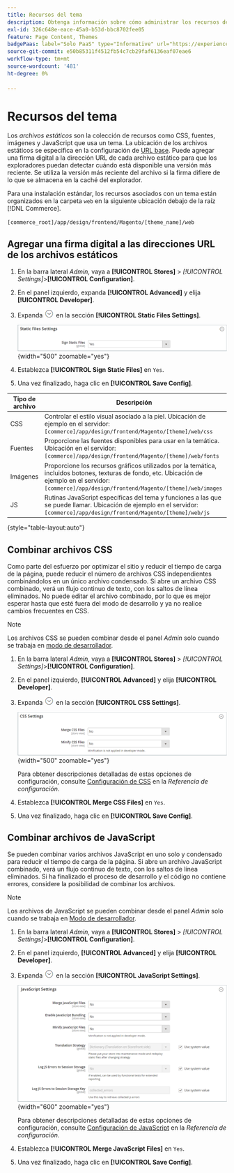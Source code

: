 ```yaml
---
title: Recursos del tema
description: Obtenga información sobre cómo administrar los recursos de temáticas, como CSS, fuentes, imágenes y archivos JavaScript.
exl-id: 326c648e-eace-45a0-b53d-bbc8702fee05
feature: Page Content, Themes
badgePaas: label="Solo PaaS" type="Informative" url="https://experienceleague.adobe.com/es/docs/commerce/user-guides/product-solutions" tooltip="Se aplica solo a proyectos de Adobe Commerce en la nube (infraestructura PaaS administrada por Adobe) y a proyectos locales."
source-git-commit: e50b85311f4512fb54c7cb29faf6136eaf07eae6
workflow-type: tm+mt
source-wordcount: '481'
ht-degree: 0%

---
```


# Recursos del tema

Los _archivos estáticos_ son la colección de recursos como CSS, fuentes, imágenes y JavaScript que usa un tema. La ubicación de los archivos estáticos se especifica en la configuración de [URL base](../stores-purchase/store-urls.md). Puede agregar una firma digital a la dirección URL de cada archivo estático para que los exploradores puedan detectar cuándo está disponible una versión más reciente. Se utiliza la versión más reciente del archivo si la firma difiere de lo que se almacena en la caché del explorador.

Para una instalación estándar, los recursos asociados con un tema están organizados en la carpeta `web` en la siguiente ubicación debajo de la raíz [!DNL Commerce].

`[commerce_root]/app/design/frontend/Magento/[theme_name]/web`

## Agregar una firma digital a las direcciones URL de los archivos estáticos

1. En la barra lateral _Admin_, vaya a **[!UICONTROL Stores]** > _[!UICONTROL Settings]_>**[!UICONTROL Configuration]**.

1. En el panel izquierdo, expanda **[!UICONTROL Advanced]** y elija **[!UICONTROL Developer]**.

1. Expanda ![Selector de expansión](../assets/icon-display-expand.png) en la sección **[!UICONTROL Static Files Settings]**.

   ![Configuración de archivos estáticos](./assets/developer-static-files-settings.png){width="500" zoomable="yes"}

1. Establezca **[!UICONTROL Sign Static Files]** en `Yes`.

1. Una vez finalizado, haga clic en **[!UICONTROL Save Config]**.

| Tipo de archivo | Descripción |
|--- |--- |
| CSS | Controlar el estilo visual asociado a la piel. Ubicación de ejemplo en el servidor: `[commerce]/app/design/frontend/Magento/[theme]/web/css` |
| Fuentes | Proporcione las fuentes disponibles para usar en la temática. Ubicación en el servidor: `[commerce]/app/design/frontend/Magento/[theme]/web/fonts` |
| Imágenes | Proporcione los recursos gráficos utilizados por la temática, incluidos botones, texturas de fondo, etc. Ubicación de ejemplo en el servidor: `[commerce]/app/design/frontend/Magento/[theme]/web/images` |
| JS | Rutinas JavaScript específicas del tema y funciones a las que se puede llamar. Ubicación de ejemplo en el servidor: `[commerce]/app/design/frontend/Magento/[theme]/web/js` |

{style="table-layout:auto"}

## Combinar archivos CSS

Como parte del esfuerzo por optimizar el sitio y reducir el tiempo de carga de la página, puede reducir el número de archivos CSS independientes combinándolos en un único archivo condensado. Si abre un archivo CSS combinado, verá un flujo continuo de texto, con los saltos de línea eliminados. No puede editar el archivo combinado, por lo que es mejor esperar hasta que esté fuera del modo de desarrollo y ya no realice cambios frecuentes en CSS.

>[!NOTE]
>
>Los archivos CSS se pueden combinar desde el panel _Admin_ solo cuando se trabaja en [modo de desarrollador](../systems/developer-tools.md#operation-modes).

1. En la barra lateral _Admin_, vaya a **[!UICONTROL Stores]** > _[!UICONTROL Settings]_>**[!UICONTROL Configuration]**.

1. En el panel izquierdo, **[!UICONTROL Advanced]** y elija **[!UICONTROL Developer]**.

1. Expanda ![Selector de expansión](../assets/icon-display-expand.png) en la sección **[!UICONTROL CSS Settings]**.

   ![Configuración de CSS](./assets/developer-css-settings.png){width="500" zoomable="yes"}

   Para obtener descripciones detalladas de estas opciones de configuración, consulte [Configuración de CSS](../configuration-reference/advanced/developer.md#css-settings) en la _Referencia de configuración_.

1. Establezca **[!UICONTROL Merge CSS Files]** en `Yes`.

1. Una vez finalizado, haga clic en **[!UICONTROL Save Config]**.

## Combinar archivos de JavaScript

Se pueden combinar varios archivos JavaScript en uno solo y condensado para reducir el tiempo de carga de la página. Si abre un archivo JavaScript combinado, verá un flujo continuo de texto, con los saltos de línea eliminados. Si ha finalizado el proceso de desarrollo y el código no contiene errores, considere la posibilidad de combinar los archivos.

>[!NOTE]
>
>Los archivos de JavaScript se pueden combinar desde el panel _Admin_ solo cuando se trabaja en [Modo de desarrollador](../systems/developer-tools.md#operation-modes).

1. En la barra lateral _Admin_, vaya a **[!UICONTROL Stores]** > _[!UICONTROL Settings]_>**[!UICONTROL Configuration]**.

1. En el panel izquierdo, **[!UICONTROL Advanced]** y elija **[!UICONTROL Developer]**.

1. Expanda ![Selector de expansión](../assets/icon-display-expand.png) en la sección **[!UICONTROL JavaScript Settings]**.

   ![Configuración de JavaScript](./assets/developer-javascript-settings.png){width="600" zoomable="yes"}

   Para obtener descripciones detalladas de estas opciones de configuración, consulte [Configuración de JavaScript](../configuration-reference/advanced/developer.md#javascript-settings) en la _Referencia de configuración_.

1. Establezca **[!UICONTROL Merge JavaScript Files]** en `Yes`.

1. Una vez finalizado, haga clic en **[!UICONTROL Save Config]**.
